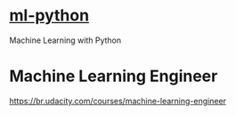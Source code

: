 # [ml-python](README.md)
Machine Learning with Python


# Machine Learning Engineer
https://br.udacity.com/courses/machine-learning-engineer


